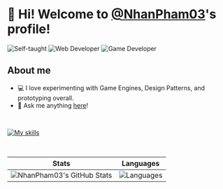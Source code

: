# 👋 Hi! Welcome to [@NhanPham03](https://github.com/NhanPham03)'s profile!

![Self-taught](https://img.shields.io/badge/self_taught-white)
![Web Developer](https://img.shields.io/badge/web-developer-blue)
![Game Developer](https://img.shields.io/badge/game-developer-green)

## About me
- 💻 I love experimenting with Game Engines, Design Patterns, and prototyping overall.
- 💬 Ask me anything [here](https://github.com/NhanPham03/NhanPham03/issues)!

<br>

[![My skills](https://skillicons.dev/icons?i=js,ts,html,css,react,nextjs,godot)](https://skillicons.dev)

<br>

| Stats | Languages |
| ------------- | ------------- |
| <img alt="NhanPham03's GitHub Stats" src='https://lostveil-stats.vercel.app/api?username=NhanPham03&theme=monokai&hide_title=true&show_icons=true&hide_border=true&include_all_commits=true' /> | <img alt='Languages' src='https://lostveil-stats.vercel.app/api/top-langs?username=NhanPham03&layout=compact&theme=monokai&hide_title=true&hide_border=true' /> |
